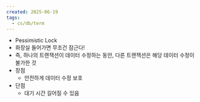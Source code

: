 ```yaml
---
created: 2025-06-19
tags:
  - cs/db/term
---
```

- Pessimistic Lock
- 화장실 들어가면 무조건 잠근다!
- 즉, 하나의 트랜잭션이 데이터 수정하는 동안, 다른 트랜잭션은 해당 데이터 수정이 불가한 것
- 장점
	- 안전하게 데이터 수정 보호
- 단점
	- 대기 시간 길어질 수 있음